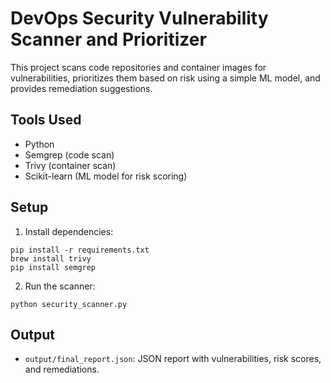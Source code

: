 # DevOps Security Vulnerability Scanner and Prioritizer

This project scans code repositories and container images for vulnerabilities, prioritizes them based on risk using a simple ML model, and provides remediation suggestions.

## Tools Used
- Python
- Semgrep (code scan)
- Trivy (container scan)
- Scikit-learn (ML model for risk scoring)

## Setup
1. Install dependencies:
```
pip install -r requirements.txt
brew install trivy
pip install semgrep
```

2. Run the scanner:
```
python security_scanner.py
```

## Output
- `output/final_report.json`: JSON report with vulnerabilities, risk scores, and remediations.
